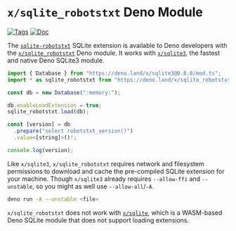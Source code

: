<!--- Generated with the deno_generate_package.sh script, don't edit by hand! -->

# `x/sqlite_robotstxt` Deno Module

[![Tags](https://img.shields.io/github/release/asg017/sqlite-robotstxt)](https://github.com/asg017/sqlite-robotstxt/releases)
[![Doc](https://doc.deno.land/badge.svg)](https://doc.deno.land/https/deno.land/x/sqlite-robotstxt@0.0.1-alpha.2/mod.ts)

The [`sqlite-robotstxt`](https://github.com/asg017/sqlite-robotstxt) SQLite extension is available to Deno developers with the [`x/sqlite_robotstxt`](https://deno.land/x/sqlite_robotstxt) Deno module. It works with [`x/sqlite3`](https://deno.land/x/sqlite3), the fastest and native Deno SQLite3 module.

```js
import { Database } from "https://deno.land/x/sqlite3@0.8.0/mod.ts";
import * as sqlite_robotstxt from "https://deno.land/x/sqlite_robotstxt@v0.0.1-alpha.2/mod.ts";

const db = new Database(":memory:");

db.enableLoadExtension = true;
sqlite_robotstxt.load(db);

const [version] = db
  .prepare("select robotstxt_version()")
  .value<[string]>()!;

console.log(version);

```

Like `x/sqlite3`, `x/sqlite_robotstxt` requires network and filesystem permissions to download and cache the pre-compiled SQLite extension for your machine. Though `x/sqlite3` already requires `--allow-ffi` and `--unstable`, so you might as well use `--allow-all`/`-A`.

```bash
deno run -A --unstable <file>
```

`x/sqlite_robotstxt` does not work with [`x/sqlite`](https://deno.land/x/sqlite@v3.7.0), which is a WASM-based Deno SQLite module that does not support loading extensions.
